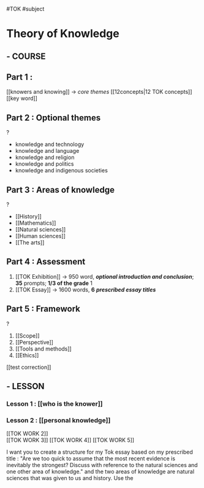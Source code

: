 #TOK  #subject
# Theory of Knowledge 
## - COURSE
## **Part 1 :** 
 [[knowers and knowing]] $\rightarrow$ *core themes* 
 [[12concepts|12 TOK concepts]]   
  [[key word]] 
  
## **Part 2 :** Optional themes
?
- knowledge and technology
- knowledge and language 
- knowledge and religion 
- knowledge and politics
- knowledge and indigenous societies  
<!--SR:!2023-10-16,39,270-->

## **Part 3 :** Areas of knowledge
?
- [[History]]
- [[Mathematics]] 
- [[Natural sciences]]
- [[Human sciences]]
- [[The arts]] 
<!--SR:!2023-11-30,58,277-->

## **Part 4 :** Assessment
1. [[TOK Exhibition]]  $\rightarrow$ 950 word, ***optional introduction and conclusion***; __35__ prompts; **1/3 of the grade** 1
2. [[TOK Essay]] $\rightarrow$ 1600 words, __6__ ***prescribed essay titles*** 

## **Part 5 :** Framework 
?
1. [[Scope]] 
2. [[Perspective]]
3. [[Tools and methods]]
4. [[Ethics]]
<!--SR:!2023-10-14,37,270-->

[[test correction]] 

## - LESSON
### **Lesson 1 :** [[who is the knower]] 
### **Lesson 2 :** [[personal knowledge]] 

[[TOK WORK 2]]  
[[TOK WORK 3]] 
[[TOK WORK 4]] 
[[TOK WORK 5]] 

I want you to create a structure for my Tok essay based on my prescribed title : "Are we too quick to assume that the most recent evidence is inevitably the strongest? Discuss with reference to the natural sciences and one other area of knowledge." and the two areas of knowledge are natural sciences that was given to us and history. Use the 

